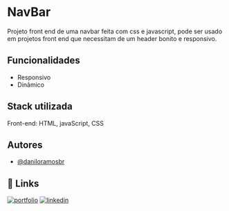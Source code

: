 # NavBar
Projeto front end de uma navbar feita com css e javascript, pode ser usado em projetos front end que necessitam de um header bonito e responsivo.




## Funcionalidades


- Responsivo
- Dinâmico


## Stack utilizada

Front-end: HTML, javaScript, CSS
## Autores

- [@daniloramosbr](https://www.github.com/daniloramosbr)


## 🔗 Links
[![portfolio](https://img.shields.io/badge/my_portfolio-000?style=for-the-badge&logo=ko-fi&logoColor=white)](https)
[![linkedin](https://img.shields.io/badge/linkedin-0A66C2?style=for-the-badge&logo=linkedin&logoColor=white)](https://www.linkedin.com/in/daniloramosbr)

